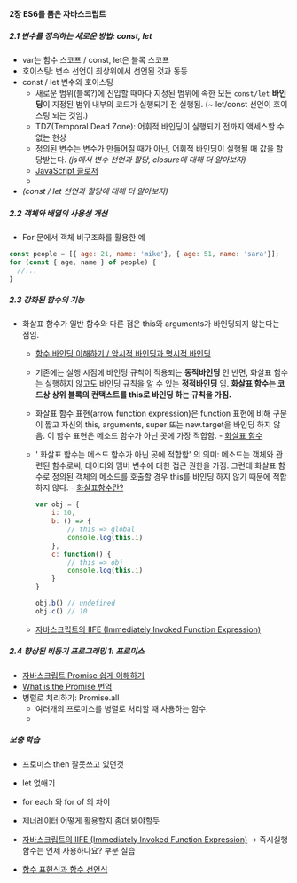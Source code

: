 **2장 ES6를 품은 자바스크립트**



##### 2.1 변수를 정의하는 새로운 방법: const, let

- var는 함수 스코프 / const, let은 블록 스코프
- 호이스팅: 변수 선언이 최상위에서 선언된 것과 동등
- const / let 변수와 호이스팅
  - 새로운 범위(블록?)에 진입할 때마다 지정된 범위에 속한 모든 `const/let` **바인딩**이 지정된 범위 내부의 코드가 실행되기 전 실행됨. (~ let/const 선언이 호이스팅 되는 것임.)
  - TDZ(Temporal Dead Zone): 어휘적 바인딩이 실행되기 전까지 액세스할 수 없는 현상
  - 정의된 변수는 변수가 만들어질 때가 아닌, 어휘적 바인딩이 실행될 때 값을 할당받는다. _(js에서 변수 선언과 할당, closure에 대해 더 알아보자)_
  - [JavaScript 클로저](https://hyunseob.github.io/2016/08/30/javascript-closure/)
  - 
- _(const / let 선언과 할당에 대해 더 알아보자)_



##### 2.2 객체와 배열의 사용성 개선

* For 문에서 객체 비구조화를 활용한 예

```javascript
const people = [{ age: 21, name: 'mike'}, { age: 51, name: 'sara'}];
for (const { age, name } of people) {
  //...
}
```



##### 2.3 강화된 함수의 기능

* 화살표 함수가 일반 함수와 다른 점은 this와 arguments가 바인딩되지 않는다는 점임.

  * [함수 바인딩 이해하기 / 암시적 바인딩과 명시적 바인딩](http://jeonghwan-kim.github.io/2017/10/22/js-context-binding.html)

  * 기존에는 실행 시점에 바인딩 규칙이 적용되는 **동적바인딩** 인 반면, 화살표 함수는 실행하지 않고도 바인딩 규칙을 알 수 있는 **정적바인딩** 임. **화살표 함수는 코드상 상위 블록의 컨택스트를 this로 바인딩 하는 규칙을 가짐.**

  * 화살표 함수 표현(arrow function expression)은 function 표현에 비해 구문이 짧고  자신의 this, arguments, super 또는 new.target을 바인딩 하지 않음. 이  함수 표현은 메소드 함수가 아닌 곳에 가장 적합함. - [화살표 함수](https://developer.mozilla.org/ko/docs/Web/JavaScript/Reference/Functions/애로우_펑션)

  * ' 화살표 함수는 메소드 함수가 아닌 곳에 적합함' 의 의미: 메소드는 객체와 관련된 함수로써, 데이터와 맴버 변수에 대한 접근 권한을 가짐. 그런데 화살표 함수로 정의된 객체의 메소드를 호출할 경우 this를 바인딩 하지 않기 때문에 적합하지 않다. - [화살표함수란?](https://mygumi.tistory.com/229)

    ```javascript
    var obj = {
        i: 10,
        b: () => {
            // this => global
            console.log(this.i)
        },
        c: function() {
            // this => obj
            console.log(this.i)
        }
    }
    
    obj.b() // undefined
    obj.c() // 10
    ```

  * [자바스크립트의 IIFE (Immediately Invoked Function Expression)](https://velog.io/@doondoony/javascript-iife)

  

##### 2.4 향상된 비동기 프로그래밍 1: 프로미스

* [자바스크립트 Promise 쉽게 이해하기](https://joshua1988.github.io/web-development/javascript/promise-for-beginners/)
* [What is the Promise 번역](https://velog.io/@cadenzah/What-is-a-Promise)
* 병렬로 처리하기: Promise.all
  * 여러개의 프로미스를 병렬로 처리할 때 사용하는 함수.
  * 



##### 보충 학습

* 프로미스 then 잘못쓰고 있던것

* let 없애기
* for each 와 for of 의 차이
* 제너레이터 어떻게 활용할지 좀더 봐야할듯

* [자바스크립트의 IIFE (Immediately Invoked Function Expression)](https://velog.io/@doondoony/javascript-iife)  -> 즉시실행함수는 언제 사용하나요? 부분 실습

* [함수 표현식과 함수 선언식](https://joshua1988.github.io/web-development/javascript/function-expressions-vs-declarations/)